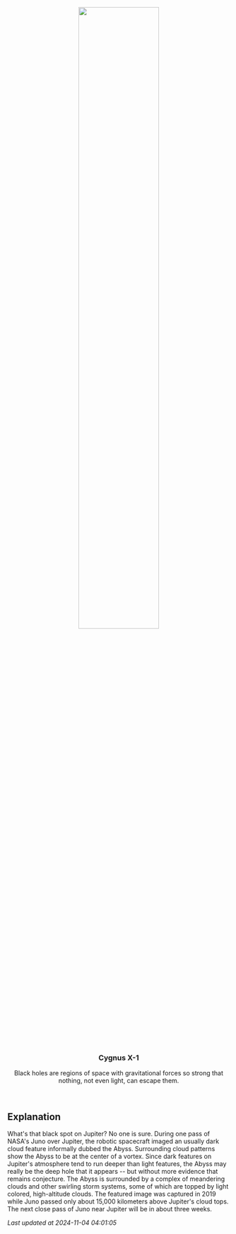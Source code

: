 <p align='center'>
    <img src='https://apod.nasa.gov/apod/image/2411/JupiterAbyss_JunoEichstadt_1080.jpg' width='60%' />
    <h3 align="center">Cygnus X-1</h3>
    <p align="center">Black holes are regions of space with gravitational forces so strong that nothing, not even light, can escape them.</p>
</p>
<br/>

Explanation
--
What's that black spot on Jupiter? No one is sure.  During one pass of NASA's Juno over  Jupiter, the robotic spacecraft imaged an usually dark cloud feature informally dubbed the Abyss. Surrounding cloud patterns show the Abyss to be at the center of a vortex. Since dark features on Jupiter's atmosphere tend to run deeper than light features, the Abyss may really be the deep hole that it appears -- but without more evidence that remains conjecture.  The Abyss is surrounded by a complex of meandering clouds and other swirling storm systems, some of which are topped by light colored, high-altitude clouds.  The featured image was captured in 2019 while Juno passed only about 15,000 kilometers above Jupiter's cloud tops.  The next close pass of Juno near Jupiter will be in about three weeks.


*Last updated at 2024-11-04 04:01:05*
